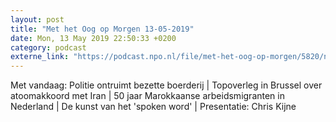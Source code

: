 ```yaml
---
layout: post
title: "Met het Oog op Morgen 13-05-2019"
date: Mon, 13 May 2019 22:50:33 +0200
category: podcast
externe_link: "https://podcast.npo.nl/file/met-het-oog-op-morgen/5820/nporadio1_met-het-oog-op-morgen_20190513_met-het-oog-op-morgen-13-05-2019_JQC8O0.mp3"
---
```


Met vandaag: Politie ontruimt bezette boerderij | Topoverleg in Brussel over atoomakkoord met Iran | 50 jaar Marokkaanse arbeidsmigranten in Nederland | De kunst van het 'spoken word' | Presentatie: Chris Kijne
